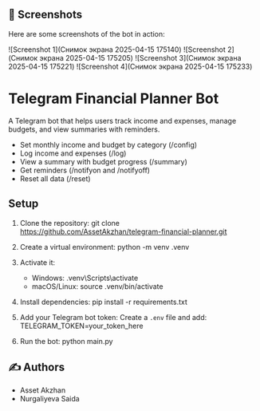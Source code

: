 ## 📸 Screenshots

Here are some screenshots of the bot in action:

![Screenshot 1](Снимок экрана 2025-04-15 175140)
![Screenshot 2](Снимок экрана 2025-04-15 175205)
![Screenshot 3](Снимок экрана 2025-04-15 175221)
![Screenshot 4](Снимок экрана 2025-04-15 175233)

# Telegram Financial Planner Bot
A Telegram bot that helps users track income and expenses, manage budgets, and view summaries with reminders.

- Set monthly income and budget by category (/config)
- Log income and expenses (/log)
- View a summary with budget progress (/summary)
- Get reminders (/notifyon and /notifyoff)
- Reset all data (/reset)


## Setup

1. Clone the repository:
   git clone https://github.com/AssetAkzhan/telegram-financial-planner.git

2. Create a virtual environment:
   python -m venv .venv

3. Activate it:
   - Windows: .venv\Scripts\activate
   - macOS/Linux: source .venv/bin/activate

4. Install dependencies:
   pip install -r requirements.txt

5. Add your Telegram bot token:
   Create a `.env` file and add:
   TELEGRAM_TOKEN=your_token_here

6. Run the bot:
   python main.py

## ✍️ Authors

- Asset Akzhan
- Nurgaliyeva Saida
